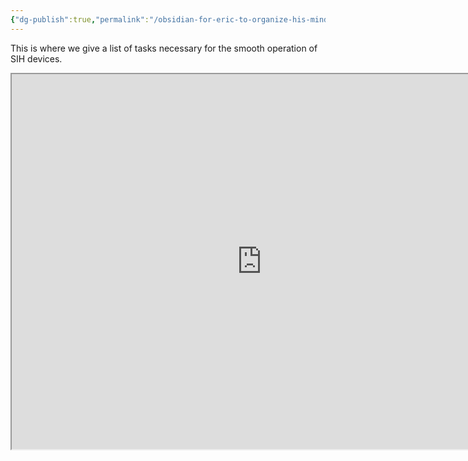 ```yaml
---
{"dg-publish":true,"permalink":"/obsidian-for-eric-to-organize-his-mind/assets-and-devices/device-maintenance/maintenance-schedule/"}
---
```



This is where we give a list of tasks necessary for the smooth operation of SIH devices. 



<iframe src="https://docs.google.com/document/d/1NIzFetm7irOBXzz5JVWUWnYkcWkR4l36/preview" width="800" height="600" title="Embedded Google Doc"></iframe>
